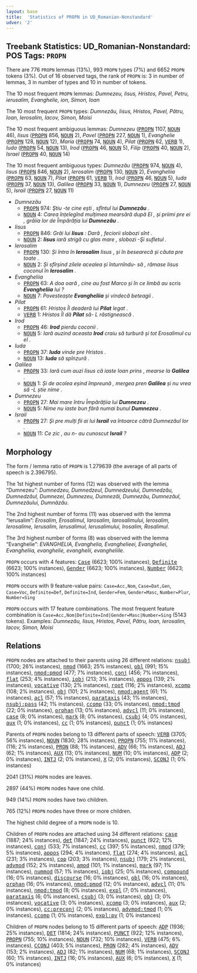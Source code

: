 ```yaml
---
layout: base
title:  'Statistics of PROPN in UD_Romanian-Nonstandard'
udver: '2'
---
```


## Treebank Statistics: UD_Romanian-Nonstandard: POS Tags: `PROPN`

There are 776 `PROPN` lemmas (13%), 993 `PROPN` types (7%) and 6652 `PROPN` tokens (3%).
Out of 16 observed tags, the rank of `PROPN` is: 3 in number of lemmas, 3 in number of types and 10 in number of tokens.

The 10 most frequent `PROPN` lemmas: <em>Dumnezeu, Iisus, Hristos, Pavel, Petru, ierusalim, Evanghelie, ion, Simon, Ioan</em>

The 10 most frequent `PROPN` types:  <em>Dumnezău, Iisus, Hristos, Pavel, Pătru, Ioan, Ierosalim, Iacov, Simon, Moisi</em>

The 10 most frequent ambiguous lemmas: <em>Dumnezeu</em> (<tt><a href="ro_nonstandard-pos-PROPN.html">PROPN</a></tt> 1107, <tt><a href="ro_nonstandard-pos-NOUN.html">NOUN</a></tt> 46), <em>Iisus</em> (<tt><a href="ro_nonstandard-pos-PROPN.html">PROPN</a></tt> 856, <tt><a href="ro_nonstandard-pos-NOUN.html">NOUN</a></tt> 2), <em>Pavel</em> (<tt><a href="ro_nonstandard-pos-PROPN.html">PROPN</a></tt> 227, <tt><a href="ro_nonstandard-pos-NOUN.html">NOUN</a></tt> 1), <em>Evanghelie</em> (<tt><a href="ro_nonstandard-pos-PROPN.html">PROPN</a></tt> 128, <tt><a href="ro_nonstandard-pos-NOUN.html">NOUN</a></tt> 12), <em>Maria</em> (<tt><a href="ro_nonstandard-pos-PROPN.html">PROPN</a></tt> 74, <tt><a href="ro_nonstandard-pos-NOUN.html">NOUN</a></tt> 4), <em>Pilat</em> (<tt><a href="ro_nonstandard-pos-PROPN.html">PROPN</a></tt> 62, <tt><a href="ro_nonstandard-pos-VERB.html">VERB</a></tt> 1), <em>Iuda</em> (<tt><a href="ro_nonstandard-pos-PROPN.html">PROPN</a></tt> 54, <tt><a href="ro_nonstandard-pos-NOUN.html">NOUN</a></tt> 13), <em>Irod</em> (<tt><a href="ro_nonstandard-pos-PROPN.html">PROPN</a></tt> 46, <tt><a href="ro_nonstandard-pos-NOUN.html">NOUN</a></tt> 5), <em>Filip</em> (<tt><a href="ro_nonstandard-pos-PROPN.html">PROPN</a></tt> 40, <tt><a href="ro_nonstandard-pos-NOUN.html">NOUN</a></tt> 2), <em>Israel</em> (<tt><a href="ro_nonstandard-pos-PROPN.html">PROPN</a></tt> 40, <tt><a href="ro_nonstandard-pos-NOUN.html">NOUN</a></tt> 14)

The 10 most frequent ambiguous types:  <em>Dumnezău</em> (<tt><a href="ro_nonstandard-pos-PROPN.html">PROPN</a></tt> 974, <tt><a href="ro_nonstandard-pos-NOUN.html">NOUN</a></tt> 4), <em>Iisus</em> (<tt><a href="ro_nonstandard-pos-PROPN.html">PROPN</a></tt> 846, <tt><a href="ro_nonstandard-pos-NOUN.html">NOUN</a></tt> 2), <em>Ierosalim</em> (<tt><a href="ro_nonstandard-pos-PROPN.html">PROPN</a></tt> 130, <tt><a href="ro_nonstandard-pos-NOUN.html">NOUN</a></tt> 2), <em>Evangheliia</em> (<tt><a href="ro_nonstandard-pos-PROPN.html">PROPN</a></tt> 63, <tt><a href="ro_nonstandard-pos-NOUN.html">NOUN</a></tt> 7), <em>Pilat</em> (<tt><a href="ro_nonstandard-pos-PROPN.html">PROPN</a></tt> 61, <tt><a href="ro_nonstandard-pos-VERB.html">VERB</a></tt> 1), <em>Irod</em> (<tt><a href="ro_nonstandard-pos-PROPN.html">PROPN</a></tt> 46, <tt><a href="ro_nonstandard-pos-NOUN.html">NOUN</a></tt> 5), <em>Iuda</em> (<tt><a href="ro_nonstandard-pos-PROPN.html">PROPN</a></tt> 37, <tt><a href="ro_nonstandard-pos-NOUN.html">NOUN</a></tt> 13), <em>Galilea</em> (<tt><a href="ro_nonstandard-pos-PROPN.html">PROPN</a></tt> 33, <tt><a href="ro_nonstandard-pos-NOUN.html">NOUN</a></tt> 1), <em>Dumnezeu</em> (<tt><a href="ro_nonstandard-pos-PROPN.html">PROPN</a></tt> 27, <tt><a href="ro_nonstandard-pos-NOUN.html">NOUN</a></tt> 5), <em>Israil</em> (<tt><a href="ro_nonstandard-pos-PROPN.html">PROPN</a></tt> 27, <tt><a href="ro_nonstandard-pos-NOUN.html">NOUN</a></tt> 11)


* <em>Dumnezău</em>
  * <tt><a href="ro_nonstandard-pos-PROPN.html">PROPN</a></tt> 974: <em>Ştiu -te cine ești , sfîntul lui <b>Dumnezău</b> .</em>
  * <tt><a href="ro_nonstandard-pos-NOUN.html">NOUN</a></tt> 4: <em>Carea înțelegînd mulțimea mearsără după El , și priimi pre ei , grăiia lor de Împărăția lui <b>Dumnezău</b> .</em>
* <em>Iisus</em>
  * <tt><a href="ro_nonstandard-pos-PROPN.html">PROPN</a></tt> 846: <em>Grăi lui <b>Iisus</b> : Dară , feciorii slobozi sînt .</em>
  * <tt><a href="ro_nonstandard-pos-NOUN.html">NOUN</a></tt> 2: <em><b>Iisus</b> iară strigă cu glas mare , slobozi -Şi sufletul .</em>
* <em>Ierosalim</em>
  * <tt><a href="ro_nonstandard-pos-PROPN.html">PROPN</a></tt> 130: <em>Și întra în <b>Ierosalim</b> Iisus , și în besearecă și căuta pre toate .</em>
  * <tt><a href="ro_nonstandard-pos-NOUN.html">NOUN</a></tt> 2: <em>Și sfîrșind zilele acealea și înturnîndu- să , rămase Iisus coconul în <b>Ierosalim</b> .</em>
* <em>Evangheliia</em>
  * <tt><a href="ro_nonstandard-pos-PROPN.html">PROPN</a></tt> 63: <em>A doa oară , cine au fost Marco și în ce limbă au scris <b>Evangheliia</b> lui ?</em>
  * <tt><a href="ro_nonstandard-pos-NOUN.html">NOUN</a></tt> 7: <em>Povesteaște <b>Evangheliia</b> și vindecă beteagii .</em>
* <em>Pilat</em>
  * <tt><a href="ro_nonstandard-pos-PROPN.html">PROPN</a></tt> 61: <em>Hristos Îl deaderă lui <b>Pilat</b> legat .</em>
  * <tt><a href="ro_nonstandard-pos-VERB.html">VERB</a></tt> 1: <em>Hristos Îl dă <b>Pilat</b> să- L răstignească .</em>
* <em>Irod</em>
  * <tt><a href="ro_nonstandard-pos-PROPN.html">PROPN</a></tt> 46: <em><b>Irod</b> pierdu coconii .</em>
  * <tt><a href="ro_nonstandard-pos-NOUN.html">NOUN</a></tt> 5: <em>Iară auzind aceasta <b>Irod</b> craiu să turbură și tot Erosalimul cu el .</em>
* <em>Iuda</em>
  * <tt><a href="ro_nonstandard-pos-PROPN.html">PROPN</a></tt> 37: <em><b>Iuda</b> vinde pre Hristos .</em>
  * <tt><a href="ro_nonstandard-pos-NOUN.html">NOUN</a></tt> 13: <em><b>Iuda</b> să spînzură .</em>
* <em>Galilea</em>
  * <tt><a href="ro_nonstandard-pos-PROPN.html">PROPN</a></tt> 33: <em>Iară cum auzi Iisus că iaste Ioan prins , mearse la <b>Galilea</b> .</em>
  * <tt><a href="ro_nonstandard-pos-NOUN.html">NOUN</a></tt> 1: <em>Și de acolea eșind împreună , mergea pren <b>Galilea</b> și nu vrea să -L știe nime .</em>
* <em>Dumnezeu</em>
  * <tt><a href="ro_nonstandard-pos-PROPN.html">PROPN</a></tt> 27: <em>Mai mare întru Împărățiia lui <b>Dumnezeu</b> .</em>
  * <tt><a href="ro_nonstandard-pos-NOUN.html">NOUN</a></tt> 5: <em>Nime nu iaste bun fără numai bunul <b>Dumnezeu</b> .</em>
* <em>Israil</em>
  * <tt><a href="ro_nonstandard-pos-PROPN.html">PROPN</a></tt> 27: <em>Și pre mulți fii ai lui <b>Israil</b> va întoarce cătră Dumnezăul lor .</em>
  * <tt><a href="ro_nonstandard-pos-NOUN.html">NOUN</a></tt> 11: <em>Ce zic , au n- au cunoscut <b>Israil</b> ?</em>

## Morphology

The form / lemma ratio of `PROPN` is 1.279639 (the average of all parts of speech is 2.396795).

The 1st highest number of forms (12) was observed with the lemma “Dumnezeu”: <em>Dumnedzeu, Dumnedzeul, Dumnedzeului, Dumnedzău, Dumnedzăul, Dumnezei, Dumnezeu, Dumnezăi, Dumnezău, Dumnezăul, Dumnezăului, Dumnăzău</em>.

The 2nd highest number of forms (11) was observed with the lemma “Ierusalim”: <em>Erosalim, Erosalimul, Iarosalim, Iarosalimului, Ierosalim, Ierosalime, Ierusalim, Ierusalimul, Ierusalimului, Irosalim, Rosalimul</em>.

The 3rd highest number of forms (8) was observed with the lemma “Evanghelie”: <em>EVANGHELIA, Evanghelia, Evanghelieei, Evangheliei, Evangheliia, evanghelie, evanghelii, evangheliile</em>.

`PROPN` occurs with 4 features: <tt><a href="ro_nonstandard-feat-Case.html">Case</a></tt> (6623; 100% instances), <tt><a href="ro_nonstandard-feat-Definite.html">Definite</a></tt> (6623; 100% instances), <tt><a href="ro_nonstandard-feat-Gender.html">Gender</a></tt> (6623; 100% instances), <tt><a href="ro_nonstandard-feat-Number.html">Number</a></tt> (6623; 100% instances)

`PROPN` occurs with 9 feature-value pairs: `Case=Acc,Nom`, `Case=Dat,Gen`, `Case=Voc`, `Definite=Def`, `Definite=Ind`, `Gender=Fem`, `Gender=Masc`, `Number=Plur`, `Number=Sing`

`PROPN` occurs with 17 feature combinations.
The most frequent feature combination is `Case=Acc,Nom|Definite=Ind|Gender=Masc|Number=Sing` (5143 tokens).
Examples: <em>Dumnezău, Iisus, Hristos, Pavel, Pătru, Ioan, Ierosalim, Iacov, Simon, Moisi</em>


## Relations

`PROPN` nodes are attached to their parents using 26 different relations: <tt><a href="ro_nonstandard-dep-nsubj.html">nsubj</a></tt> (1700; 26% instances), <tt><a href="ro_nonstandard-dep-nmod.html">nmod</a></tt> (1663; 25% instances), <tt><a href="ro_nonstandard-dep-obl.html">obl</a></tt> (991; 15% instances), <tt><a href="ro_nonstandard-dep-nmod-pmod.html">nmod:pmod</a></tt> (477; 7% instances), <tt><a href="ro_nonstandard-dep-conj.html">conj</a></tt> (456; 7% instances), <tt><a href="ro_nonstandard-dep-flat.html">flat</a></tt> (253; 4% instances), <tt><a href="ro_nonstandard-dep-iobj.html">iobj</a></tt> (213; 3% instances), <tt><a href="ro_nonstandard-dep-appos.html">appos</a></tt> (139; 2% instances), <tt><a href="ro_nonstandard-dep-vocative.html">vocative</a></tt> (130; 2% instances), <tt><a href="ro_nonstandard-dep-root.html">root</a></tt> (116; 2% instances), <tt><a href="ro_nonstandard-dep-xcomp.html">xcomp</a></tt> (108; 2% instances), <tt><a href="ro_nonstandard-dep-obj.html">obj</a></tt> (101; 2% instances), <tt><a href="ro_nonstandard-dep-nmod-agent.html">nmod:agent</a></tt> (61; 1% instances), <tt><a href="ro_nonstandard-dep-acl.html">acl</a></tt> (57; 1% instances), <tt><a href="ro_nonstandard-dep-parataxis.html">parataxis</a></tt> (43; 1% instances), <tt><a href="ro_nonstandard-dep-nsubj-pass.html">nsubj:pass</a></tt> (42; 1% instances), <tt><a href="ro_nonstandard-dep-ccomp.html">ccomp</a></tt> (33; 0% instances), <tt><a href="ro_nonstandard-dep-nmod-tmod.html">nmod:tmod</a></tt> (22; 0% instances), <tt><a href="ro_nonstandard-dep-orphan.html">orphan</a></tt> (13; 0% instances), <tt><a href="ro_nonstandard-dep-advcl.html">advcl</a></tt> (11; 0% instances), <tt><a href="ro_nonstandard-dep-case.html">case</a></tt> (8; 0% instances), <tt><a href="ro_nonstandard-dep-mark.html">mark</a></tt> (8; 0% instances), <tt><a href="ro_nonstandard-dep-csubj.html">csubj</a></tt> (4; 0% instances), <tt><a href="ro_nonstandard-dep-aux.html">aux</a></tt> (1; 0% instances), <tt><a href="ro_nonstandard-dep-cc.html">cc</a></tt> (1; 0% instances), <tt><a href="ro_nonstandard-dep-punct.html">punct</a></tt> (1; 0% instances)

Parents of `PROPN` nodes belong to 13 different parts of speech: <tt><a href="ro_nonstandard-pos-VERB.html">VERB</a></tt> (3705; 56% instances), <tt><a href="ro_nonstandard-pos-NOUN.html">NOUN</a></tt> (1830; 28% instances), <tt><a href="ro_nonstandard-pos-PROPN.html">PROPN</a></tt> (755; 11% instances),  (116; 2% instances), <tt><a href="ro_nonstandard-pos-PRON.html">PRON</a></tt> (88; 1% instances), <tt><a href="ro_nonstandard-pos-ADV.html">ADV</a></tt> (66; 1% instances), <tt><a href="ro_nonstandard-pos-ADJ.html">ADJ</a></tt> (62; 1% instances), <tt><a href="ro_nonstandard-pos-AUX.html">AUX</a></tt> (13; 0% instances), <tt><a href="ro_nonstandard-pos-NUM.html">NUM</a></tt> (10; 0% instances), <tt><a href="ro_nonstandard-pos-ADP.html">ADP</a></tt> (2; 0% instances), <tt><a href="ro_nonstandard-pos-INTJ.html">INTJ</a></tt> (2; 0% instances), <tt><a href="ro_nonstandard-pos-X.html">X</a></tt> (2; 0% instances), <tt><a href="ro_nonstandard-pos-SCONJ.html">SCONJ</a></tt> (1; 0% instances)

2041 (31%) `PROPN` nodes are leaves.

2897 (44%) `PROPN` nodes have one child.

949 (14%) `PROPN` nodes have two children.

765 (12%) `PROPN` nodes have three or more children.

The highest child degree of a `PROPN` node is 10.

Children of `PROPN` nodes are attached using 34 different relations: <tt><a href="ro_nonstandard-dep-case.html">case</a></tt> (1887; 24% instances), <tt><a href="ro_nonstandard-dep-det.html">det</a></tt> (1847; 24% instances), <tt><a href="ro_nonstandard-dep-punct.html">punct</a></tt> (922; 12% instances), <tt><a href="ro_nonstandard-dep-conj.html">conj</a></tt> (533; 7% instances), <tt><a href="ro_nonstandard-dep-cc.html">cc</a></tt> (397; 5% instances), <tt><a href="ro_nonstandard-dep-nmod.html">nmod</a></tt> (379; 5% instances), <tt><a href="ro_nonstandard-dep-appos.html">appos</a></tt> (294; 4% instances), <tt><a href="ro_nonstandard-dep-flat.html">flat</a></tt> (274; 4% instances), <tt><a href="ro_nonstandard-dep-acl.html">acl</a></tt> (231; 3% instances), <tt><a href="ro_nonstandard-dep-cop.html">cop</a></tt> (203; 3% instances), <tt><a href="ro_nonstandard-dep-nsubj.html">nsubj</a></tt> (179; 2% instances), <tt><a href="ro_nonstandard-dep-advmod.html">advmod</a></tt> (152; 2% instances), <tt><a href="ro_nonstandard-dep-amod.html">amod</a></tt> (101; 1% instances), <tt><a href="ro_nonstandard-dep-mark.html">mark</a></tt> (97; 1% instances), <tt><a href="ro_nonstandard-dep-nummod.html">nummod</a></tt> (57; 1% instances), <tt><a href="ro_nonstandard-dep-iobj.html">iobj</a></tt> (25; 0% instances), <tt><a href="ro_nonstandard-dep-compound.html">compound</a></tt> (16; 0% instances), <tt><a href="ro_nonstandard-dep-discourse.html">discourse</a></tt> (16; 0% instances), <tt><a href="ro_nonstandard-dep-obl.html">obl</a></tt> (16; 0% instances), <tt><a href="ro_nonstandard-dep-orphan.html">orphan</a></tt> (16; 0% instances), <tt><a href="ro_nonstandard-dep-nmod-pmod.html">nmod:pmod</a></tt> (12; 0% instances), <tt><a href="ro_nonstandard-dep-advcl.html">advcl</a></tt> (11; 0% instances), <tt><a href="ro_nonstandard-dep-nmod-tmod.html">nmod:tmod</a></tt> (8; 0% instances), <tt><a href="ro_nonstandard-dep-expl.html">expl</a></tt> (7; 0% instances), <tt><a href="ro_nonstandard-dep-parataxis.html">parataxis</a></tt> (6; 0% instances), <tt><a href="ro_nonstandard-dep-csubj.html">csubj</a></tt> (3; 0% instances), <tt><a href="ro_nonstandard-dep-obj.html">obj</a></tt> (3; 0% instances), <tt><a href="ro_nonstandard-dep-vocative.html">vocative</a></tt> (3; 0% instances), <tt><a href="ro_nonstandard-dep-xcomp.html">xcomp</a></tt> (3; 0% instances), <tt><a href="ro_nonstandard-dep-aux.html">aux</a></tt> (2; 0% instances), <tt><a href="ro_nonstandard-dep-cc-preconj.html">cc:preconj</a></tt> (2; 0% instances), <tt><a href="ro_nonstandard-dep-advmod-tmod.html">advmod:tmod</a></tt> (1; 0% instances), <tt><a href="ro_nonstandard-dep-ccomp.html">ccomp</a></tt> (1; 0% instances), <tt><a href="ro_nonstandard-dep-expl-pv.html">expl:pv</a></tt> (1; 0% instances)

Children of `PROPN` nodes belong to 15 different parts of speech: <tt><a href="ro_nonstandard-pos-ADP.html">ADP</a></tt> (1936; 25% instances), <tt><a href="ro_nonstandard-pos-DET.html">DET</a></tt> (1814; 24% instances), <tt><a href="ro_nonstandard-pos-PUNCT.html">PUNCT</a></tt> (922; 12% instances), <tt><a href="ro_nonstandard-pos-PROPN.html">PROPN</a></tt> (755; 10% instances), <tt><a href="ro_nonstandard-pos-NOUN.html">NOUN</a></tt> (732; 10% instances), <tt><a href="ro_nonstandard-pos-VERB.html">VERB</a></tt> (475; 6% instances), <tt><a href="ro_nonstandard-pos-CCONJ.html">CCONJ</a></tt> (403; 5% instances), <tt><a href="ro_nonstandard-pos-PRON.html">PRON</a></tt> (282; 4% instances), <tt><a href="ro_nonstandard-pos-ADV.html">ADV</a></tt> (153; 2% instances), <tt><a href="ro_nonstandard-pos-ADJ.html">ADJ</a></tt> (82; 1% instances), <tt><a href="ro_nonstandard-pos-NUM.html">NUM</a></tt> (68; 1% instances), <tt><a href="ro_nonstandard-pos-SCONJ.html">SCONJ</a></tt> (60; 1% instances), <tt><a href="ro_nonstandard-pos-INTJ.html">INTJ</a></tt> (16; 0% instances), <tt><a href="ro_nonstandard-pos-AUX.html">AUX</a></tt> (6; 0% instances), <tt><a href="ro_nonstandard-pos-X.html">X</a></tt> (1; 0% instances)


